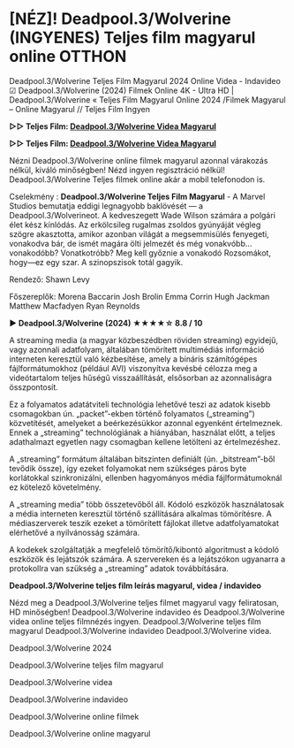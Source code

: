 # [NÉZ]! Deadpool.3/Wolverine (INGYENES) Teljes film magyarul online OTTHON

Deadpool.3/Wolverine Teljes Film Magyarul 2024 Online Videa - Indavideo ☑ Deadpool.3/Wolverine (2024) Filmek Online 4K - Ultra HD | Deadpool.3/Wolverine « Teljes Film Magyarul Online 2024 /Filmek Magyarul – Online Magyarul // Teljes Film Ingyen

**▷▷ Teljes Film: [Deadpool.3/Wolverine Videa Magyarul](https://inflix.site/hu/movie/533535/deadpool-wolverine)**

**▷▷ Teljes Film: [Deadpool.3/Wolverine Videa Magyarul](https://inflix.site/hu/movie/533535/deadpool-wolverine)**

Nézni Deadpool.3/Wolverine online filmek magyarul azonnal várakozás nélkül, kiváló minőségben! Nézd ingyen regisztráció nélkül! Deadpool.3/Wolverine Teljes filmek online akár a mobil telefonodon is.

Cselekmény : **Deadpool.3/Wolverine Teljes Film Magyarul** - A Marvel Studios bemutatja eddigi legnagyobb baklövését — a Deadpool.3/Wolverineot. A kedveszegett Wade Wilson számára a polgári élet kész kínlódás. Az erkölcsileg rugalmas zsoldos gyúnyáját végleg szögre akasztotta, amikor azonban világát a megsemmisülés fenyegeti, vonakodva bár, de ismét magára ölti jelmezét és még vonakvóbb... vonakodóbb? Vonatkotróbb? Meg kell győznie a vonakodó Rozsomákot, hogy—ez egy szar. A szinopszisok totál gagyik.

Rendező: Shawn Levy

Főszereplők: Morena Baccarin Josh Brolin Emma Corrin Hugh Jackman Matthew Macfadyen Ryan Reynolds

**▶️ Deadpool.3/Wolverine (2024) ★★★★☆ 8.8 / 10**

A streaming media (a magyar közbeszédben röviden streaming) egyidejű, vagy azonnali adatfolyam, általában tömörített multimédiás információ interneten keresztül való kézbesítése, amely a bináris számítógépes fájlformátumokhoz (például AVI) viszonyítva kevésbé célozza meg a videótartalom teljes hűségű visszaállítását, elsősorban az azonnaliságra összpontosít.

Ez a folyamatos adatátviteli technológia lehetővé teszi az adatok kisebb csomagokban ún. „packet”-ekben történő folyamatos („streaming”) közvetítését, amelyeket a beérkezésükkor azonnal egyenként értelmeznek. Ennek a „streaming” technológiának a hiányában, használat előtt, a teljes adathalmazt egyetlen nagy csomagban kellene letölteni az értelmezéshez.

A „streaming” formátum általában bitszinten definiált (ún. „bitstream”-ből tevődik össze), így ezeket folyamokat nem szükséges páros byte korlátokkal szinkronizálni, ellenben hagyományos média fájlformátumoknál ez kötelező követelmény.

A „streaming media” több összetevőből áll. Kódoló eszközök használatosak a média interneten keresztül történő szállítására alkalmas tömörítésre. A médiaszerverek teszik ezeket a tömörített fájlokat illetve adatfolyamatokat elérhetővé a nyilvánosság számára.

A kodekek szolgáltatják a megfelelő tömörítő/kibontó algoritmust a kódoló eszközök és lejátszók számára. A szervereken és a lejátszókon ugyanarra a protokollra van szükség a „streaming” adatok továbbítására.

**Deadpool.3/Wolverine teljes film leírás magyarul, videa / indavideo**

Nézd meg a Deadpool.3/Wolverine teljes filmet magyarul vagy feliratosan, HD minőségben! Deadpool.3/Wolverine indavideo és Deadpool.3/Wolverine videa online teljes filmnézés ingyen. Deadpool.3/Wolverine teljes film magyarul Deadpool.3/Wolverine indavideo Deadpool.3/Wolverine videa.

Deadpool.3/Wolverine 2024

Deadpool.3/Wolverine teljes film magyarul

Deadpool.3/Wolverine videa

Deadpool.3/Wolverine indavideo

Deadpool.3/Wolverine online filmek

Deadpool.3/Wolverine online magyarul
